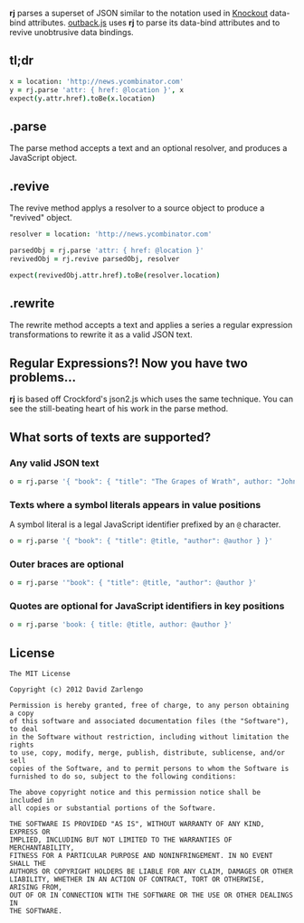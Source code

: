 **rj** parses a superset of JSON similar to the notation used in [Knockout](http://knockoutjs.com/) data-bind attributes.  [outback.js](https://github.com/politician/outback) uses **rj** to parse its data-bind attributes and to revive unobtrusive data bindings.

## tl;dr

```CoffeeScript
x = location: 'http://news.ycombinator.com'
y = rj.parse 'attr: { href: @location }', x
expect(y.attr.href).toBe(x.location)
```

## .parse

The parse method accepts a text and an optional resolver, and produces a JavaScript object.

## .revive

The revive method applys a resolver to a source object to produce a "revived" object.

```CoffeeScript
resolver = location: 'http://news.ycombinator.com'

parsedObj = rj.parse 'attr: { href: @location }'
revivedObj = rj.revive parsedObj, resolver

expect(revivedObj.attr.href).toBe(resolver.location)
```

## .rewrite

The rewrite method accepts a text and applies a series a regular expression transformations to rewrite it as a valid JSON text.

## Regular Expressions?! Now you have two problems...

**rj** is based off Crockford's json2.js which uses the same technique.  You can see the still-beating heart of his work in the parse method. 

## What sorts of texts are supported?

### Any valid JSON text

```CoffeeScript
o = rj.parse '{ "book": { "title": "The Grapes of Wrath", author: "John Steinbeck" } }'
```

### Texts where a symbol literals appears in value positions

A symbol literal is a legal JavaScript identifier prefixed by an `@` character.

```CoffeeScript
o = rj.parse '{ "book": { "title": @title, "author": @author } }'
```

### Outer braces are optional

```CoffeeScript
o = rj.parse '"book": { "title": @title, "author": @author }'
```

### Quotes are optional for JavaScript identifiers in key positions

```CoffeeScript
o = rj.parse 'book: { title: @title, author: @author }'
```

License
---

    The MIT License

    Copyright (c) 2012 David Zarlengo 

    Permission is hereby granted, free of charge, to any person obtaining a copy
    of this software and associated documentation files (the "Software"), to deal
    in the Software without restriction, including without limitation the rights
    to use, copy, modify, merge, publish, distribute, sublicense, and/or sell
    copies of the Software, and to permit persons to whom the Software is
    furnished to do so, subject to the following conditions:

    The above copyright notice and this permission notice shall be included in
    all copies or substantial portions of the Software.

    THE SOFTWARE IS PROVIDED "AS IS", WITHOUT WARRANTY OF ANY KIND, EXPRESS OR
    IMPLIED, INCLUDING BUT NOT LIMITED TO THE WARRANTIES OF MERCHANTABILITY,
    FITNESS FOR A PARTICULAR PURPOSE AND NONINFRINGEMENT. IN NO EVENT SHALL THE
    AUTHORS OR COPYRIGHT HOLDERS BE LIABLE FOR ANY CLAIM, DAMAGES OR OTHER
    LIABILITY, WHETHER IN AN ACTION OF CONTRACT, TORT OR OTHERWISE, ARISING FROM,
    OUT OF OR IN CONNECTION WITH THE SOFTWARE OR THE USE OR OTHER DEALINGS IN
    THE SOFTWARE.

